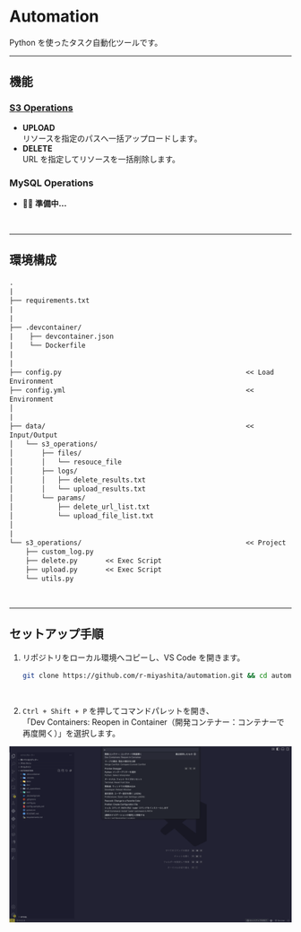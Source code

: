 # Automation

Python を使ったタスク自動化ツールです。


---

## 機能

### [S3 Operations](./doc/s3_operations/README.md)
- **UPLOAD**  
  リソースを指定のパスへ一括アップロードします。
- **DELETE**  
  URL を指定してリソースを一括削除します。

### MySQL Operations
- 🚀🚀 **準備中...**

<br>

---

## 環境構成

```
.
|
├── requirements.txt 
|
|
├── .devcontainer/
|    ├── devcontainer.json
|    └── Dockerfile
|
|
├── config.py                                              << Load Environment
├── config.yml                                             << Environment
│
|
├── data/                                                  << Input/Output
│   └── s3_operations/
│       ├── files/
│       │   └── resouce_file
│       ├── logs/
│       │   ├── delete_results.txt
│       │   └── upload_results.txt
│       └── params/
│           ├── delete_url_list.txt
│           └── upload_file_list.txt
│
|
└── s3_operations/                                         << Project
    ├── custom_log.py
    ├── delete.py       << Exec Script 
    ├── upload.py       << Exec Script
    └── utils.py

```

<br>

---

## セットアップ手順 

1. リポジトリをローカル環境へコピーし、VS Code を開きます。

    ```bash
    git clone https://github.com/r-miyashita/automation.git && cd automation && rm -rf .git && code .
    ```

<br>

2. `Ctrl + Shift + P` を押してコマンドパレットを開き、  
   「Dev Containers: Reopen in Container（開発コンテナー：コンテナーで再度開く）」を選択します。

![VS CodeでDev Containersを開く](./doc/s3_operations/assets/vscode_gui.png)

<br><br>

